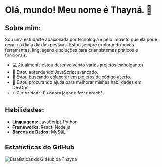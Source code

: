 # Olá, mundo! Meu nome é Thayná. 👋

## Sobre mim:
Sou uma estudante apaixonada por tecnologia e pelo impacto que ela pode gerar no dia a dia das pessoas. Estou sempre explorando novas ferramentas, linguagens e soluções para criar sistemas práticos e funcionais.

- 💻 Atualmente estou desenvolvendo vários projetos empolgantes.
- 🌱 Estou aprendendo JavaScript avançado.
- 👯 Estou buscando colaborar em projetos de código aberto.
- 🤔 Estou procurando ajuda para melhorar minhas habilidades em DevOps.
- ⚡ Curiosidade: Eu adoro jogar e fazer crochê.

## Habilidades:
- **Linguagens:** JavaScript, Python
- **Frameworks:** React, Node.js
- **Bancos de Dados:** MySQL

## Estatísticas do GitHub
![Estatísticas do GitHub da Thayna](https://github-readme-stats-beta-red.vercel.app/api?username=thaynafd&show_icons=true&theme=radical&cache_seconds=3600)

